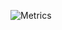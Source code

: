 ![Metrics](https://metrics.lecoq.io/oscarmmv?template=classic&isocalendar=1&languages=1&achievements=1&repositories=1&introduction=1&stars=1&repositories=100&repositories.batch=100&repositories.forks=false&repositories.affiliations=owner&isocalendar.duration=half-year&languages.limit=8&languages.threshold=0%25&languages.colors=github&languages.sections=most-used&languages.indepth=false&languages.analysis.timeout=15&languages.categories=markup%2C%20programming&languages.recent.categories=markup%2C%20programming&languages.recent.load=300&languages.recent.days=14&stars.limit=4&achievements.threshold=C&achievements.secrets=true&achievements.display=compact&achievements.limit=0&introduction.title=true&config.timezone=America%2FToronto&config.display=columns)
